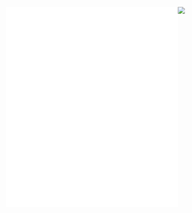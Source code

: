 [<img align="left" width="400" alt="🦑" src="https://github.com/lowlighter/lowlighter/blob/master/metrics.svg">](https://github.com/lowlighter/metrics)


[![](https://user-images.githubusercontent.com/22963968/130322172-4e4996cd-eb3d-4013-9fc2-47e573413310.png)](#)
